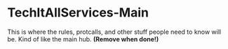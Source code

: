 # TechItAllServices-Main

This is where the rules, protcalls, and other stuff people need to know will be. Kind of like the main hub. **(Remove when done!)**
